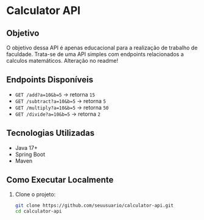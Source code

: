 # Calculator API

## Objetivo
O objetivo dessa API é apenas educacional para a realização de trabalho de faculdade. Trata-se de uma API simples com endpoints relacionados a calculos matemáticos.
Alteração no readme!

## Endpoints Disponíveis
- `GET /add?a=10&b=5` → retorna `15`
- `GET /subtract?a=10&b=5` → retorna `5`
- `GET /multiply?a=10&b=5` → retorna `50`
- `GET /divide?a=10&b=5` → retorna `2`

## Tecnologias Utilizadas
- Java 17+
- Spring Boot
- Maven

## Como Executar Localmente

1. Clone o projeto:
   ```bash
   git clone https://github.com/seuusuario/calculator-api.git
   cd calculator-api
